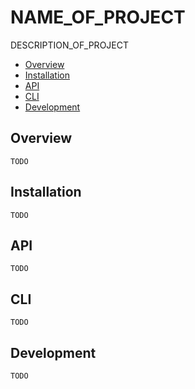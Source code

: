 # NAME_OF_PROJECT

DESCRIPTION_OF_PROJECT

- [Overview](#overview)
- [Installation](#installation)
- [API](#api)
- [CLI](#cli)
- [Development](#development)

## Overview

    TODO

## Installation

    TODO

## API

    TODO

## CLI

    TODO

## Development

    TODO


